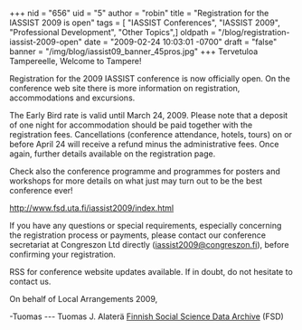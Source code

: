 +++
nid = "656"
uid = "5"
author = "robin"
title = "Registration for the IASSIST 2009 is open"
tags = [ "IASSIST Conferences", "IASSIST 2009", "Professional Development", "Other Topics",]
oldpath = "/blog/registration-iassist-2009-open"
date = "2009-02-24 10:03:01 -0700"
draft = "false"
banner = "/img/blog/iassist09_banner_45pros.jpg"
+++
Tervetuloa Tampereelle, Welcome to Tampere!

Registration for the 2009 IASSIST conference is now officially open. On
the conference web site there is more information on registration,
accommodations and excursions.

The Early Bird rate is valid until March 24, 2009. Please note that a
deposit of one night for accommodation should be paid together with the
registration fees. Cancellations (conference attendance, hotels, tours)
on or before April 24 will receive a refund minus the administrative
fees. Once again, further details available on the registration page.

Check also the conference programme and programmes for posters and
workshops for more details on what just may turn out to be the best
conference ever!

<http://www.fsd.uta.fi/iassist2009/index.html>

If you have any questions or special requirements, especially concerning
the registration process or payments, please contact our conference
secretariat at Congreszon Ltd directly (iassist2009@congreszon.fi),
before confirming your registration.

RSS for conference website updates available. If in doubt, do not
hesitate to contact us.

On behalf of Local Arrangements 2009,

-Tuomas --- Tuomas J. Alaterä [Finnish Social Science Data
Archive](http://www.fsd.uta.fi) (FSD)

 

